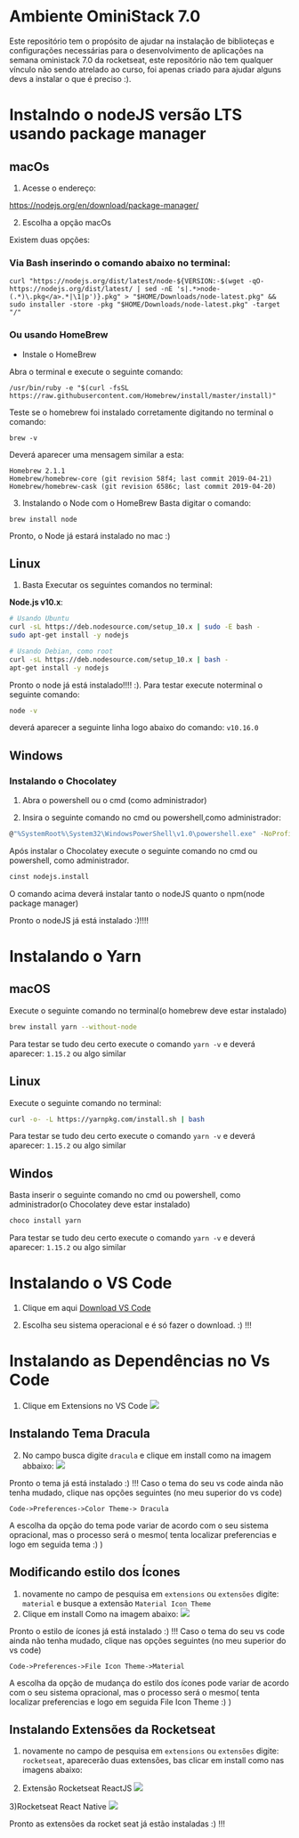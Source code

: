 # Ambiente OminiStack 7.0

Este repositório tem o propósito de ajudar na instalação de biblioteças e configurações necessárias para o desenvolvimento de aplicações na semana oministack 7.0 da rocketseat, este repositório não tem qualquer vínculo não sendo atrelado ao curso, foi apenas criado para ajudar alguns devs a instalar o que é preciso :).

# Instalndo o nodeJS versão LTS usando package manager

## macOs

1) Acesse o endereço:

https://nodejs.org/en/download/package-manager/
 
2) Escolha a opção macOs

 Existem duas opções:
 ### Via Bash inserindo o comando abaixo no terminal:
 
 ``
 curl "https://nodejs.org/dist/latest/node-${VERSION:-$(wget -qO- https://nodejs.org/dist/latest/ | sed -nE 's|.*>node-(.*)\.pkg</a>.*|\1|p')}.pkg" > "$HOME/Downloads/node-latest.pkg" && sudo installer -store -pkg "$HOME/Downloads/node-latest.pkg" -target "/"
 ``
 
### Ou usando HomeBrew

- Instale o HomeBrew

Abra o terminal e execute o seguinte comando:
```
/usr/bin/ruby -e "$(curl -fsSL https://raw.githubusercontent.com/Homebrew/install/master/install)"
``` 

Teste se o homebrew foi instalado corretamente digitando no terminal o comando: 
```
brew -v 
```
Deverá aparecer uma mensagem similar a esta:

```
Homebrew 2.1.1
Homebrew/homebrew-core (git revision 58f4; last commit 2019-04-21)
Homebrew/homebrew-cask (git revision 6586c; last commit 2019-04-20)
``` 


3) Instalando o Node com o HomeBrew
Basta digitar o comando: 
```
brew install node
```

Pronto, o Node já estará instalado no mac :)

## Linux

1) Basta Executar os seguintes comandos no terminal:

**Node.js v10.x**:

```sh
# Usando Ubuntu
curl -sL https://deb.nodesource.com/setup_10.x | sudo -E bash -
sudo apt-get install -y nodejs

# Usando Debian, como root
curl -sL https://deb.nodesource.com/setup_10.x | bash -
apt-get install -y nodejs
```

Pronto o node já está instalado!!!! :). Para testar execute noterminal o seguinte comando:

```sh
node -v
```
deverá aparecer a seguinte linha logo abaixo do comando:
`
v10.16.0
`

## Windows

###  Instalando o Chocolatey

1) Abra o powershell ou o cmd (como administrador)

2) Insira o seguinte comando no cmd ou powershell,como administrador:
```sh
@"%SystemRoot%\System32\WindowsPowerShell\v1.0\powershell.exe" -NoProfile -InputFormat None -ExecutionPolicy Bypass -Command "iex ((New-Object System.Net.WebClient).DownloadString('https://chocolatey.org/install.ps1'))" && SET "PATH=%PATH%;%ALLUSERSPROFILE%\chocolatey\bin"
```

Após instalar o  Chocolatey execute o seguinte comando no cmd ou powershell, como administrador.

```sh
cinst nodejs.install
```

O comando acima deverá instalar tanto o nodeJS quanto o npm(node package manager)

Pronto o nodeJS já está instalado :)!!!!

# Instalando o Yarn 

## macOS

Execute o seguinte comando no terminal(o homebrew deve estar instalado)
```sh
brew install yarn --without-node
```
Para testar se tudo deu certo execute o comando `yarn -v` e deverá aparecer: `1.15.2` ou algo similar 
## Linux

Execute o seguinte comando no terminal:
```sh
curl -o- -L https://yarnpkg.com/install.sh | bash
```
Para testar se tudo deu certo execute o comando `yarn -v` e deverá aparecer: `1.15.2` ou algo similar 

## Windos

Basta inserir o seguinte comando no cmd ou powershell, como administrador(o Chocolatey deve estar instalado)
```sh
choco install yarn
```
Para testar se tudo deu certo execute o comando `yarn -v` e deverá aparecer: `1.15.2` ou algo similar 

# Instalando o VS Code

1) Clique em aqui [Download VS Code](https://code.visualstudio.com/Download)

2) Escolha seu sistema operacional e é só fazer o download. :) !!!

# Instalando as Dependências no Vs Code

1) Clique em Extensions no VS Code 
![](/images/clicarextensionvscode.png)

## Instalando Tema Dracula

2) No campo busca digite `dracula` e clique em install como na imagem abbaixo:
![](/images/Instalandotemadracula.png)

Pronto o tema já está instalado :) !!! Caso o tema do seu vs code ainda não tenha mudado, clique nas opções seguintes (no meu superior do vs code)

```
Code->Preferences->Color Theme-> Dracula
```
A escolha da opção do tema pode variar de acordo com o seu sistema opracional, mas o processo será o mesmo( tenta localizar preferencias e logo em seguida tema :) )

## Modificando estilo dos Ícones 

1) novamente no campo de pesquisa em `extensions` ou `extensões` digite: `material` e busque a extensão 
`
Material Icon Theme
`
2) Clique em install 
Como na imagem abaixo:
![](/images/installicontheme.png)

Pronto o estilo de ícones já está instalado :) !!! Caso o tema do seu vs code ainda não tenha mudado, clique nas opções seguintes (no meu superior do vs code)

```
Code->Preferences->File Icon Theme->Material
```
A escolha da opção de mudança do estilo dos ícones pode variar de acordo com o seu sistema opracional, mas o processo será o mesmo( tenta localizar preferencias e logo em seguida File Icon Theme :) )



## Instalando Extensões da Rocketseat

1) novamente no campo de pesquisa em `extensions` ou `extensões` digite: `rocketseat`, aparecerão duas extensões, bas clicar em install como nas imagens abaixo:

2) Extensão Rocketseat ReactJS 
![](/images/extensionrocketseat.png)

3)Rocketseat React Native
![](/images/extensionrocketseat2.png)

Pronto as extensões da rocket seat já estão instaladas :) !!!




